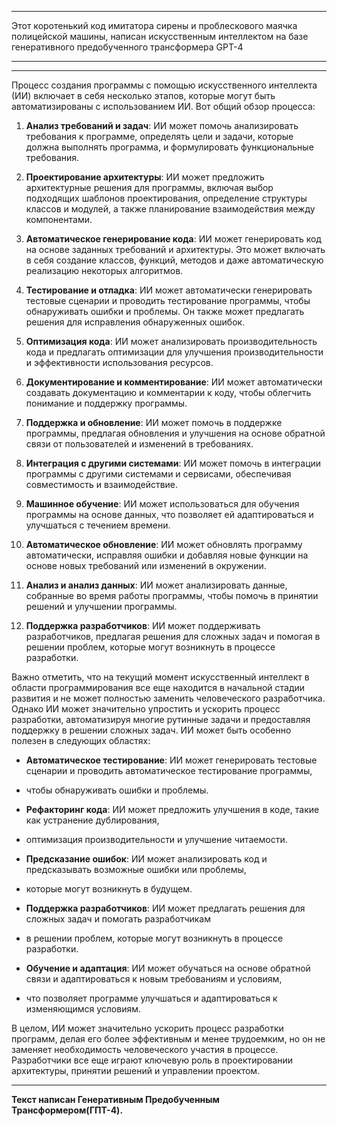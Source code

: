***************************************************************************************************************************************************************************
Этот коротенький код имитатора сирены и проблескового маячка полицейской машины, написан искусственным интеллектом на базе генеративного предобученного трансформера GPT-4
***************************************************************************************************************************************************************************
**************************************************** **************************************************** **************************
Процесс создания программы с помощью искусственного интеллекта (ИИ) включает в себя несколько этапов,
которые могут быть автоматизированы с использованием ИИ. Вот общий обзор процесса:

1. **Анализ требований и задач**: ИИ может помочь анализировать требования к программе, определять цели и задачи,
  которые должна выполнять программа, и формулировать функциональные требования.

2. **Проектирование архитектуры**: ИИ может предложить архитектурные решения для программы, включая выбор подходящих
  шаблонов проектирования, определение структуры классов и модулей, а также планирование взаимодействия между компонентами.

3. **Автоматическое генерирование кода**: ИИ может генерировать код на основе заданных требований и архитектуры.
  Это может включать в себя создание классов, функций, методов и даже автоматическую реализацию некоторых алгоритмов.

4. **Тестирование и отладка**: ИИ может автоматически генерировать тестовые сценарии и проводить тестирование программы,
  чтобы обнаруживать ошибки и проблемы. Он также может предлагать решения для исправления обнаруженных ошибок.

5. **Оптимизация кода**: ИИ может анализировать производительность кода и предлагать оптимизации для улучшения
  производительности и эффективности использования ресурсов.

6. **Документирование и комментирование**: ИИ может автоматически создавать документацию и комментарии к коду,
  чтобы облегчить понимание и поддержку программы.

7. **Поддержка и обновление**: ИИ может помочь в поддержке программы, предлагая обновления и улучшения на основе
  обратной связи от пользователей и изменений в требованиях.

8. **Интеграция с другими системами**: ИИ может помочь в интеграции программы с другими системами и сервисами,
  обеспечивая совместимость и взаимодействие.

9. **Машинное обучение**: ИИ может использоваться для обучения программы на основе данных, что позволяет ей
  адаптироваться и улучшаться с течением времени.

10. **Автоматическое обновление**: ИИ может обновлять программу автоматически, исправляя ошибки и добавляя новые
  функции на основе новых требований или изменений в окружении.

11. **Анализ и анализ данных**: ИИ может анализировать данные, собранные во время работы программы, чтобы помочь
  в принятии решений и улучшении программы.

12. **Поддержка разработчиков**: ИИ может поддерживать разработчиков, предлагая решения для сложных задач и помогая
  в решении проблем, которые могут возникнуть в процессе разработки.


Важно отметить, что на текущий момент искусственный интеллект в области программирования все еще находится в начальной
стадии развития и не может полностью заменить человеческого разработчика. Однако ИИ может значительно упростить и ускорить
процесс разработки, автоматизируя многие рутинные задачи и предоставляя поддержку в решении сложных задач.
ИИ может быть особенно полезен в следующих областях:


- **Автоматическое тестирование**: ИИ может генерировать тестовые сценарии и проводить автоматическое тестирование программы,
-  чтобы обнаруживать ошибки и проблемы.
- **Рефакторинг кода**: ИИ может предложить улучшения в коде, такие как устранение дублирования,
-  оптимизация производительности и улучшение читаемости.
- **Предсказание ошибок**: ИИ может анализировать код и предсказывать возможные ошибки или проблемы,
-  которые могут возникнуть в будущем.
- **Поддержка разработчиков**: ИИ может предлагать решения для сложных задач и помогать разработчикам
- в решении проблем, которые могут возникнуть в процессе разработки.

- **Обучение и адаптация**: ИИ может обучаться на основе обратной связи и адаптироваться к новым требованиям и условиям,
- что позволяет программе улучшаться и адаптироваться к изменяющимся условиям.


В целом, ИИ может значительно ускорить процесс разработки программ, делая его более эффективным и менее трудоемким,
но он не заменяет необходимость человеческого участия в процессе. Разработчики все еще играют ключевую роль
в проектировании архитектуры, принятии решений и управлении проектом.
**************************************************** **************************************************** *******************************************
**Текст написан Генеративным Предобученным Трансформером(ГПТ-4).**
